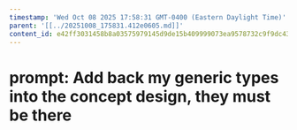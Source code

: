 ```yaml
---
timestamp: 'Wed Oct 08 2025 17:58:31 GMT-0400 (Eastern Daylight Time)'
parent: '[[../20251008_175831.412e0605.md]]'
content_id: e42ff3031458b8a03575979145d9de15b409999073ea9578732c9f9dc43bc6de
---
```


# prompt: Add back my generic types into the concept design, they must be there
